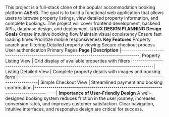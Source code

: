 This project is a full-stack clone of the popular accommodation booking platform AirBnB. The goal is to build a functional web application that allows users to browse property listings, view detailed property information, and complete bookings. The project will cover frontend development, backend APIs, database design, and deployment.
**UI/UX DESIGN PLANNING**
**Design Goals**
Create intuitive booking flow
Maintain visual consistency
Ensure fast loading times
Prioritize mobile responsiveness
**Key Features**
Property search and filtering
Detailed property viewing
Secure checkout process
User authentication
Primary Pages
**Page                     |      Description**
|---------------------------------------------------------------------------------------|
Property Listing View	     |      Grid display of available properties with filters
|----------------------------------------------------------------------------------------|
Listing Detailed View      |    	Complete property details with images and booking form
|----------------------------------------------------------------------------------------|
Simple Checkout View       |      Streamlined payment and booking confirmation
|----------------------------------------------------------------------------------------|
**Importance of User-Friendly Design**
A well-designed booking system reduces friction in the user journey, increases conversion rates, and improves customer satisfaction. Clear navigation, intuitive interfaces, and responsive design are critical for success.

